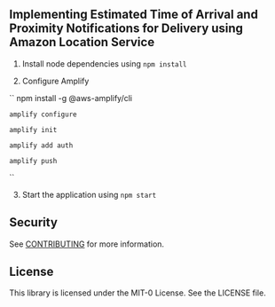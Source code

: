 ## Implementing Estimated Time of Arrival and Proximity Notifications for Delivery using Amazon Location Service

1. Install node dependencies using `npm install`

2. Configure Amplify

``
    npm install -g @aws-amplify/cli

    amplify configure

    amplify init

    amplify add auth

    amplify push
``

3. Start the application using `npm start`


## Security

See [CONTRIBUTING](CONTRIBUTING.md#security-issue-notifications) for more information.

## License

This library is licensed under the MIT-0 License. See the LICENSE file.

